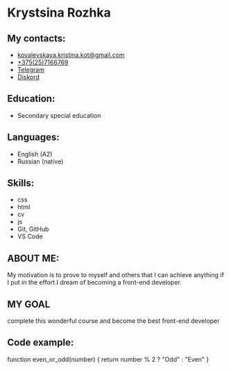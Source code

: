 # Krystsina Rozhka

## My contacts:

- [kovalevskaya.kristina.kot@gmail.com]()
- [+375(25)7166769]()
- [Telegram](https://t.me/rosemarycat)
- [Diskord](кристина#5125)

## Education:

- Secondary special education

## Languages:

- English (A2)
- Russian (native)

## Skills:

- css
- html
- cv
- js
- Git, GitHub
- VS Code

## ABOUT ME:

My motivation is to prove to myself and others that I can achieve
anything if I put in the effort.I dream of becoming a front-end
developer.

## MY GOAL

complete this wonderful course and become the best front-end developer

## Сode example:

function even_or_odd(number) {
return number % 2 ? "Odd" : "Even"
}
